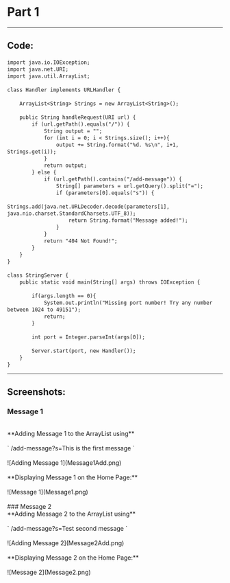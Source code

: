 # Part 1
---
## Code:
```
import java.io.IOException;
import java.net.URI;
import java.util.ArrayList;

class Handler implements URLHandler {

    ArrayList<String> Strings = new ArrayList<String>();

    public String handleRequest(URI url) {
        if (url.getPath().equals("/")) {
            String output = "";
            for (int i = 0; i < Strings.size(); i++){
                output += String.format("%d. %s\n", i+1, Strings.get(i));
            }
            return output;
        } else {
            if (url.getPath().contains("/add-message")) {
                String[] parameters = url.getQuery().split("=");
                if (parameters[0].equals("s")) {
                    Strings.add(java.net.URLDecoder.decode(parameters[1], java.nio.charset.StandardCharsets.UTF_8));
                    return String.format("Message added!");
                }
            }
            return "404 Not Found!";
        }
    }
}

class StringServer {
    public static void main(String[] args) throws IOException {

        if(args.length == 0){
            System.out.println("Missing port number! Try any number between 1024 to 49151");
            return;
        }

        int port = Integer.parseInt(args[0]);

        Server.start(port, new Handler());
    }
}
```
---
## Screenshots:
### Message 1
<br />
**Adding Message 1 to the ArrayList using** <br />
<br />
` /add-message?s=This is the first message `
<br />
<br />
![Adding Message 1](Message1Add.png)
<br />
<br />
**Displaying Message 1 on the Home Page:** <br />
<br />
![Message 1](Message1.png)
<br />
<br />
### Message 2
<br />
**Adding Message 2 to the ArrayList using** <br />
<br />
` /add-message?s=Test second message `
<br />
<br />
![Adding Message 2](Message2Add.png)
<br />
<br />
**Displaying Message 2 on the Home Page:** <br />
<br />
![Message 2](Message2.png)
<br />
<br />
